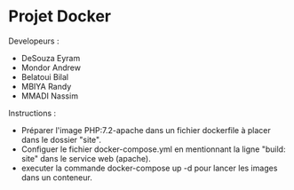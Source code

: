 # Projet Docker

Developeurs :
 - DeSouza Eyram
 - Mondor Andrew
 - Belatoui Bilal
 - MBIYA Randy 
 - MMADI Nassim

Instructions :
- Préparer l'image PHP:7.2-apache dans un fichier dockerfile à placer dans le dossier "site".
- Configuer le fichier docker-compose.yml en mentionnant la ligne "build: site" dans le service web (apache).
- executer la commande docker-compose up -d pour lancer les images dans un conteneur.